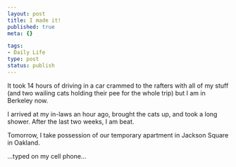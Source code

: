 ```yaml
--- 
layout: post
title: I made it!
published: true
meta: {}

tags: 
- Daily Life
type: post
status: publish
---
```

It took 14 hours of driving in a car crammed to the rafters with all of my stuff (and two wailing cats holding their pee for the whole trip) but I am in Berkeley now.

I arrived at my in-laws an hour ago, brought the cats up, and took a long shower. After the last two weeks, I am beat.

Tomorrow, I take possession of our temporary apartment in Jackson Square in Oakland.

...typed on my cell phone...
